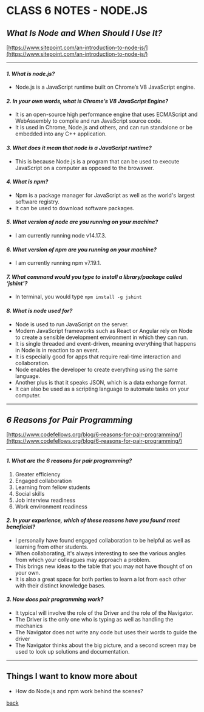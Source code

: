 # CLASS 6 NOTES - NODE.JS

## ***What Is Node and When Should I Use It?***

[https://www.sitepoint.com/an-introduction-to-node-js/](https://www.sitepoint.com/an-introduction-to-node-js/)

- - -

#### ***1. What is node.js?***

- Node.js is a JavaScript runtime built on Chrome’s V8 JavaScript engine.

#### ***2. In your own words, what is Chrome’s V8 JavaScript Engine?***

- It is an open-source high performance engine that uses ECMAScript and WebAssembly to compile and run JavaScript source code.
- It is used in Chrome, Node.js and others, and can run standalone or be embedded into any C++ application.

#### ***3. What does it mean that node is a JavaScript runtime?***

- This is because Node.js is a program that can be used to execute JavaScript on a computer as opposed to the browswer.

#### ***4. What is npm?***

- Npm is a package manager for JavaScript as well as the world's largest software registry.
- It can be used to download software packages.

#### ***5. What version of node are you running on your machine?***

- I am currently running node v14.17.3.

#### ***6. What version of npm are you running on your machine?***

- I am currently running npm v7.19.1.

#### ***7. What command would you type to install a library/package called ‘jshint’?***

- In terminal, you would type `npm install -g jshint`

#### ***8. What is node used for?***

- Node is used to run JavaScript on the server.
- Modern JavaScript frameworks such as React or Angular rely on Node to create a sensible development environment in which they can run.
- It is single threaded and event-driven, meaning everything that happens in Node is in reaction to an event.
- It is especially good for apps that require real-time interaction and collaboration.
- Node enables the developer to create everything using the same language.
- Another plus is that it speaks JSON, which is a data exhange format.
- It can also be used as a scripting language to automate tasks on your computer.

- - -

## ***6 Reasons for Pair Programming***

[https://www.codefellows.org/blog/6-reasons-for-pair-programming/](https://www.codefellows.org/blog/6-reasons-for-pair-programming/)

- - -

#### ***1. What are the 6 reasons for pair programming?***

1. Greater efficiency
2. Engaged collaboration
3. Learning from fellow students
4. Social skills
5. Job interview readiness
6. Work environment readiness

#### ***2. In your experience, which of these reasons have you found most beneficial?***

- I personally have found engaged collaboration to be helpful as well as learning from other students.
- When collaborating, it's always interesting to see the various angles from which your colleagues may approach a problem.
- This brings new ideas to the table that you may not have thought of on your own.
- It is also a great space for both parties to learn a lot from each other with their distinct knowledge bases.

#### ***3. How does pair programming work?***

- It typical will involve the role of the Driver and the role of the Navigator.
- The Driver is the only one who is typing as well as handling the mechanics
- The Navigator does not write any code but uses their words to guide the driver
- The Navigator thinks about the big picture, and a second screen may be used to look up solutions and documentation.

- - -

## Things I want to know more about

- How do Node.js and npm work behind the scenes?

[back](../README.md)
